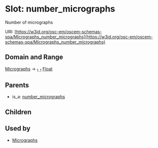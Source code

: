 
# Slot: number_micrographs

Number of micrographs

URI: [https://w3id.org/osc-em/oscem-schemas-spa/Micrographs_number_micrographs](https://w3id.org/osc-em/oscem-schemas-spa/Micrographs_number_micrographs)


## Domain and Range

[Micrographs](Micrographs.md) &#8594;  <sub>1..1</sub> [Float](types/Float.md)

## Parents

 *  is_a: [number_micrographs](number_micrographs.md)

## Children


## Used by

 * [Micrographs](Micrographs.md)

